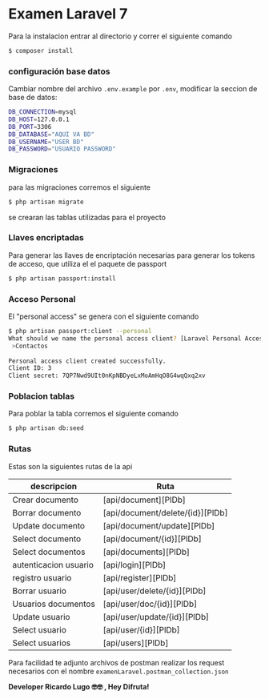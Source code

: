 # Examen Laravel 7

Para la instalacion entrar al directorio y correr el siguiente comando

```sh
$ composer install 
```
### configuración base datos
Cambiar nombre del archivo `.env.example` por `.env`, modificar la seccion de base de datos:
```sh
DB_CONNECTION=mysql
DB_HOST=127.0.0.1
DB_PORT=3306
DB_DATABASE="AQUI VA BD"
DB_USERNAME="USER BD"
DB_PASSWORD="USUARIO PASSWORD"
```

### Migraciones
para las migraciones corremos el siguiente
```sh
$ php artisan migrate
```
se crearan las tablas utilizadas para el proyecto

### Llaves encriptadas
Para generar las llaves de encriptación necesarias para generar los tokens de acceso, que utiliza el el paquete de passport
```sh
$ php artisan passport:install
```

### Acceso Personal
El "personal access" se genera con el siguiente comando
```sh
$ php artisan passport:client --personal
What should we name the personal access client? [Laravel Personal Access Client]:
 >Contactos
 
Personal access client created successfully.
Client ID: 3
Client secret: 7QP7Nwd9UIt0nKpNBDyeLxMoAmHqO8G4wqQxq2xv
```

### Poblacion tablas
Para poblar la tabla corremos el siguiente comando
```sh
$ php artisan db:seed
```

### Rutas
Estas son la siguientes rutas de la api


| descripcion | Ruta |
| ------ | ------ |
| Crear documento | [api/document][PlDb] |
| Borrar documento | [api/document/delete/{id}][PlDb] |
| Update documento | [api/document/update][PlDb] |
| Select documento | [api/document/{id}][PlDb] |
| Select documentos | [api/documents][PlDb] |
| autenticacion usuario | [api/login][PlDb] |
| registro usuario | [api/register][PlDb] |
| Borrar usuario | [api/user/delete/{id}][PlDb] |
| Usuarios documentos | [api/user/doc/{id}][PlDb] |
| Update usuario | [api/user/update/{id}][PlDb] |
| Select usuario | [api/user/{id}][PlDb] |
| Select usuarios | [api/users][PlDb] |

Para facilidad te adjunto archivos de postman realizar los request necesarios
con el nombre `examenLaravel.postman_collection.json` 

**Developer Ricardo Lugo 🤓🤓 , Hey Difruta!**
